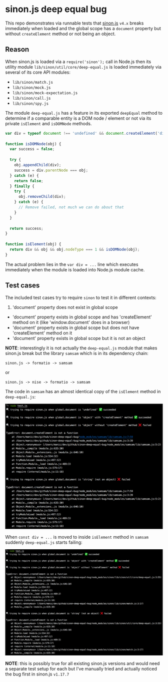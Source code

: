 # sinon.js deep equal bug

This repo demonstrates via runnable tests that [sinon.js](https://github.com/sinonjs/sinon) `v4.x` breaks immediately when loaded and the global scope has a `document` property but without `createElement` method or not being an object.

## Reason

When sinon.js is loaded via a `require('sinon');` call in Node.js then its utility module `lib/sinon/util/core/deep-equal.js` is loaded immediately via several of its core API modules:

* `lib/sinon/match.js`
* `lib/sinon/mock.js`
* `lib/sinon/mock-expectation.js`
* `lib/sinon/call.js`
* `lib/sinon/spy.js`

The module `deep-equal.js` has a feature in its exported `deepEqual` method to determine if a comparable entity is a DOM node / element or not via its private `isElement` and `isDOMNode` methods.

```javascript
var div = typeof document !== 'undefined' && document.createElement('div');

function isDOMNode(obj) {
  var success = false;

  try {
    obj.appendChild(div);
    success = div.parentNode === obj;
  } catch (e) {
    return false;
  } finally {
    try {
      obj.removeChild(div);
    } catch (e) {
      // Remove failed, not much we can do about that
    }
  }

  return success;
}

function isElement(obj) {
  return div && obj && obj.nodeType === 1 && isDOMNode(obj);
}
```

The actual problem lies in the `var div = ...` line which executes immediately when the module is loaded into Node.js module cache.

## Test cases

The included test cases try to require `sinon` to test it in different contexts:

1. 'document' property does not exist in global scope

* 'document' property exists in global scope and has 'createElement' method on it (like 'window.document' does in a browser)
* 'document' property exists in global scope but does not have 'createElement' method on it
* 'document' property exists in global scope but it is not an object

**NOTE**: interestingly it is not actually the `deep-equal.js` module that makes sinon.js break
but the library `samsam` which is in its dependency chain:

```
sinon.js -> formatio -> samsam
```

or

```
sinon.js -> nise -> formatio -> samsam
```

The code in `samsam` has an almost identical copy of the `isElement` method in `deep-equal.js`:

![samsam is failing](./samsam-failing.png?raw=true)

When `const div = ...` is moved to inside `isElement` method in `samsam` suddenly `deep-equal.js` starts failing:

![sinon is failing](./sinon-failing.png?raw=true)

**NOTE**: this is possibly true for all existing sinon.js versions and would need a separate test setup for each but I've manually tried and actually noticed the bug first in sinon.js `v1.17.7`

